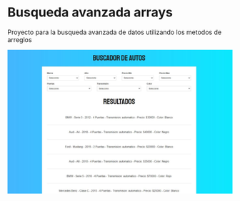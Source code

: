# Busqueda avanzada arrays

Proyecto para la busqueda avanzada de datos utilizando los metodos de arreglos

![](https://github.com/Bry4anFtnd/busqueda-autos-arrays/blob/master/images/busq.JPG)
